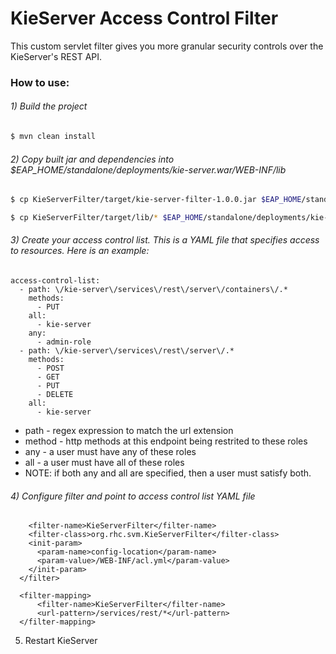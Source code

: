 # KieServer Access Control Filter
This custom servlet filter gives you more granular security controls over the KieServer's REST API.
### How to use:
###### 1) Build the project
```sh
$ mvn clean install
```
###### 2) Copy built jar and dependencies into $EAP_HOME/standalone/deployments/kie-server.war/WEB-INF/lib
```sh
$ cp KieServerFilter/target/kie-server-filter-1.0.0.jar $EAP_HOME/standalone/deployments/kie-server.war/WEB-INF/lib/
```
```sh
$ cp KieServerFilter/target/lib/* $EAP_HOME/standalone/deployments/kie-server.war/WEB-INF/lib/
```
###### 3) Create your access control list.  This is a YAML file that specifies access to resources.  Here is an example:
```
access-control-list:
  - path: \/kie-server\/services\/rest\/server\/containers\/.*
    methods:
      - PUT
    all:
      - kie-server
    any:
      - admin-role
  - path: \/kie-server\/services\/rest\/server\/.*
    methods:
      - POST
      - GET
      - PUT
      - DELETE
    all:
      - kie-server
```
* path - regex expression to match the url extension
* method - http methods at this endpoint being restrited to these roles
* any - a user must have any of these roles
* all - a user must have all of these roles
* NOTE: if both any and all are specified, then a user must satisfy both.
###### 4) Configure filter and point to access control list YAML file
```  <filter>
    <filter-name>KieServerFilter</filter-name>
    <filter-class>org.rhc.svm.KieServerFilter</filter-class>
    <init-param>
      <param-name>config-location</param-name>
      <param-value>/WEB-INF/acl.yml</param-value>
    </init-param>
  </filter>

  <filter-mapping>
      <filter-name>KieServerFilter</filter-name>
      <url-pattern>/services/rest/*</url-pattern>
  </filter-mapping>
  ```
5) Restart KieServer